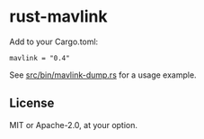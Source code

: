 # rust-mavlink

Add to your Cargo.toml:

```
mavlink = "0.4"
```

See [src/bin/mavlink-dump.rs](src/bin/mavlink-dump.rs) for a usage example.

## License

MIT or Apache-2.0, at your option.
